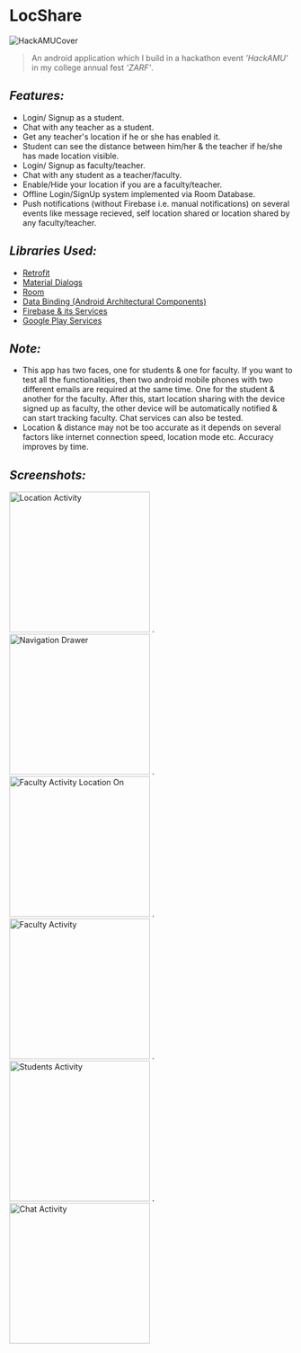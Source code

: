 # LocShare
![HackAMUCover](https://user-images.githubusercontent.com/38679082/56091329-285bfd00-5ecb-11e9-9443-d947606b63ac.png)

>An android application which I build in a hackathon event *'HackAMU'* in my college annual fest *'ZARF'*.


## *Features:*
- Login/ Signup as a student.
- Chat with any teacher as a student.
- Get any teacher's location if he or she has enabled it.
- Student can see the distance between him/her & the teacher if he/she has made location visible.
- Login/ Signup as faculty/teacher.
- Chat with any student as a teacher/faculty.
- Enable/Hide your location if you are a faculty/teacher.
- Offline Login/SignUp system implemented via Room Database.
- Push notifications (without Firebase i.e. manual notifications) on several events like message recieved, self location shared or location shared by any faculty/teacher.




## *Libraries Used:*
- [Retrofit](https://github.com/square/retrofit)
- [Material Dialogs](https://github.com/afollestad/material-dialogs)
- [Room](https://developer.android.com/topic/libraries/architecture/room)
- [Data Binding (Android Architectural Components)](https://developer.android.com/topic/libraries/data-binding)
- [Firebase & its Services](https://firebase.google.com/docs/android/setup)
- [Google Play Services](https://developers.google.com/android/guides/setup)


## *Note:*
- This app has two faces, one for students & one for faculty. If you want to test all the functionalities, then two android mobile phones with two different emails are required at the same time. One for the student & another for the faculty. After this, start location sharing with the device signed up as faculty, the other device will be automatically notified & can start tracking faculty. Chat services can also be tested.
- Location & distance may not be too accurate as it depends on several factors like internet connection speed, location mode etc. Accuracy improves by time.

## *Screenshots:*
<img src="https://user-images.githubusercontent.com/38679082/58202271-aeead200-7cf4-11e9-943d-7203f6be1a77.png" alt="Location Activity" width="250"/> .    <img src="https://user-images.githubusercontent.com/38679082/58202274-aeead200-7cf4-11e9-9d80-b477ed379bd6.png" alt="Navigation Drawer" width="250"/> .    <img src="https://user-images.githubusercontent.com/38679082/58202278-b01bff00-7cf4-11e9-8874-f466a3dfb220.jpeg" alt="Faculty Activity Location On" width="250"/> .    <img src="https://user-images.githubusercontent.com/38679082/58202277-af836880-7cf4-11e9-8f7f-e1e7ad119a08.jpeg" alt="Faculty Activity" width="250"/> .    <img src="https://user-images.githubusercontent.com/38679082/58202275-af836880-7cf4-11e9-8c06-2a60882b6bac.png" alt="Students Activity" width="250"/> .    <img src="https://user-images.githubusercontent.com/38679082/58202279-b01bff00-7cf4-11e9-9c4e-46574220d948.jpeg" alt="Chat Activity" width="250"/>
